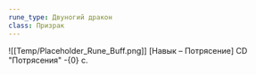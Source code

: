 ```yaml
---
rune_type: Двуногий дракон
class: Призрак
---
```

![[Temp/Placeholder_Rune_Buff.png]]
[Навык – Потрясение] CD "Потрясения" -{0} с.
